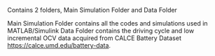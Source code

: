 Contains 2 folders, Main Simulation Folder and Data Folder

Main Simulation Folder contains all the codes and simulations used in MATLAB/Simulink
Data Folder contains the driving cycle and low incremental OCV data acquired from CALCE Battery Dataset https://calce.umd.edu/battery-data.
